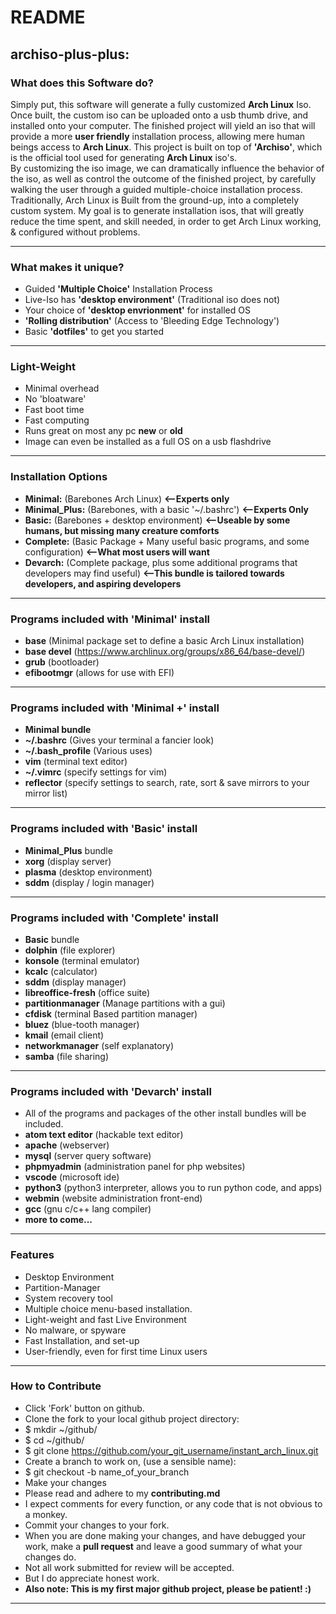 # README

## archiso-plus-plus:
### What does this Software do?
  Simply put, this software will generate a fully customized **Arch Linux** Iso.
  Once built, the custom iso can be uploaded onto a usb thumb drive, and installed onto your computer.
  The finished project will yield an iso that will provide a more **user friendly** installation process, allowing mere human beings access to **Arch Linux**.
  This project is built on top of **'Archiso'**, which is the official tool used for generating **Arch Linux** iso's.\
  By customizing the iso image, we can dramatically influence the behavior of the iso, as well as control the outcome of the finished project, by carefully walking the user through a guided multiple-choice installation process.\
  Traditionally, Arch Linux is Built from the ground-up, into a completely custom system.
  My goal is to generate installation isos, that will greatly reduce the time spent, and skill needed, in order to get Arch Linux working, & configured without problems.

---
### What makes it unique?
* Guided **'Multiple Choice'** Installation Process
* Live-Iso has **'desktop environment'** (Traditional iso does not)
* Your choice of **'desktop envrionment'** for installed OS
* **'Rolling distribution'** (Access to 'Bleeding Edge Technology')
* Basic **'dotfiles'** to get you started
---
### Light-Weight
* Minimal overhead
* No 'bloatware'
* Fast boot time
* Fast computing
* Runs great on most any pc **new** or **old**
* Image can even be installed as a full OS on a usb flashdrive
---
### Installation Options
* **Minimal:** (Barebones Arch Linux) **<--Experts only**
* **Minimal_Plus:** (Barebones, with a basic '~/.bashrc') **<--Experts Only**
* **Basic:** (Barebones + desktop environment) **<--Useable by some humans, but missing many creature comforts**
* **Complete:** (Basic Package + Many useful basic programs, and some configuration) **<--What most users will want**
* **Devarch:** (Complete package, plus some additional programs that developers may find useful) **<--This bundle is tailored towards developers, and aspiring developers**
---
### Programs included with 'Minimal' install
* **base** (Minimal package set to define a basic Arch Linux installation)
* **base devel** (https://www.archlinux.org/groups/x86_64/base-devel/)
* **grub** (bootloader)
* **efibootmgr** (allows for use with EFI)
---
### Programs included with 'Minimal +' install
* **Minimal bundle**
* **~/.bashrc** (Gives your terminal a fancier look)
* **~/.bash_profile** (Various uses)
* **vim** (terminal text editor)
* **~/.vimrc** (specify settings for vim)
* **reflector** (specify settings to search, rate, sort & save mirrors to your mirror list)
---
### Programs included with 'Basic' install
* **Minimal_Plus** bundle
* **xorg** (display server)
* **plasma** (desktop environment)
* **sddm** (display / login manager)
---
### Programs included with 'Complete' install
* **Basic** bundle
* **dolphin** (file explorer)
* **konsole** (terminal emulator)
* **kcalc** (calculator)
* **sddm** (display manager)
* **libreoffice-fresh** (office suite)
* **partitionmanager** (Manage partitions with a gui)
* **cfdisk** (terminal Based partition manager)
* **bluez** (blue-tooth manager)
* **kmail** (email client)
* **networkmanager** (self explanatory)
* **samba** (file sharing)
---
### Programs included with 'Devarch' install
* All of the programs and packages of the other install bundles will be included.
* **atom text editor** (hackable text editor)
* **apache** (webserver)
* **mysql** (server query software)
* **phpmyadmin** (administration panel for php websites)
* **vscode** (microsoft ide)
* **python3** (python3 interpreter, allows you to run python code, and apps)
* **webmin** (website administration front-end)
* **gcc** (gnu c/c++ lang compiler)
* **more to come...**
---
### Features
* Desktop Environment
* Partition-Manager
* System recovery tool
* Multiple choice menu-based installation.
* Light-weight and fast Live Environment
* No malware, or spyware
* Fast Installation, and set-up
* User-friendly, even for first time Linux users
---
### How to Contribute
* Click 'Fork' button on github.
* Clone the fork to your local github project directory:
* $ mkdir ~/github/
* $ cd ~/github/
* $ git clone https://github.com/your_git_username/instant_arch_linux.git
* Create a branch to work on, (use a sensible name):
* $ git checkout -b name_of_your_branch
* Make  your changes
* Please read and adhere to my **contributing.md**
* I expect comments for every function, or any code that is not obvious to a monkey.
* Commit your changes to your fork.
* When you are done making your changes, and have debugged your work, make a **pull request** and leave a good summary of what your changes do.
* Not all work submitted for review will be accepted.
* But I do appreciate honest work.
* **Also note: This is my first major github project, please be patient! :)**
---
